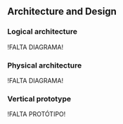 ## Architecture and Design

### Logical architecture

!FALTA DIAGRAMA!


### Physical architecture

!FALTA DIAGRAMA!


### Vertical prototype

!FALTA PROTÓTIPO!
